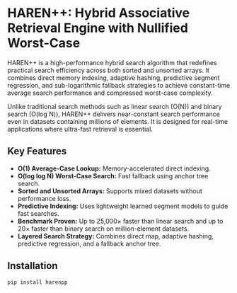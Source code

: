 # HAREN++: Hybrid Associative Retrieval Engine with Nullified Worst-Case

HAREN++ is a high-performance hybrid search algorithm that redefines practical search efficiency across both sorted and unsorted arrays. It combines direct memory indexing, adaptive hashing, predictive segment regression, and sub-logarithmic fallback strategies to achieve constant-time average search performance and compressed worst-case complexity.

Unlike traditional search methods such as linear search (O(N)) and binary search (O(log N)), HAREN++ delivers near-constant search performance even in datasets containing millions of elements. It is designed for real-time applications where ultra-fast retrieval is essential.

## Key Features
- **O(1) Average-Case Lookup:** Memory-accelerated direct indexing.
- **O(log log N) Worst-Case Search:** Fast fallback using anchor tree search.
- **Sorted and Unsorted Arrays:** Supports mixed datasets without performance loss.
- **Predictive Indexing:** Uses lightweight learned segment models to guide fast searches.
- **Benchmark Proven:** Up to 25,000× faster than linear search and up to 20× faster than binary search on million-element datasets.
- **Layered Search Strategy:** Combines direct map, adaptive hashing, predictive regression, and a fallback anchor tree.

## Installation

```bash
pip install harenpp
